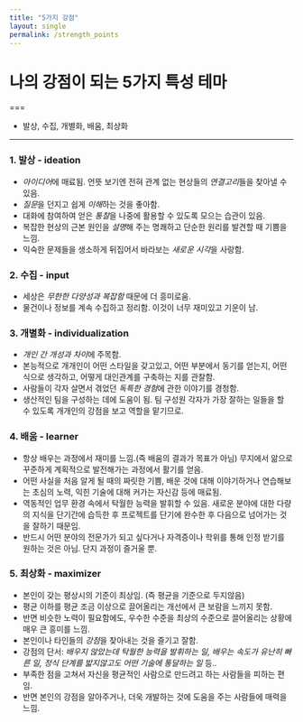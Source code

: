 ```yaml
---
title: "5가지 강점"
layout: single
permalink: /strength_points
---
```


# 나의 강점이 되는 5가지 특성 테마
===

* 발상, 수집, 개별화, 배움, 최상화
---

### 1. 발상 - ideation
- *아이디어*에 매료됨. 언뜻 보기엔 전혀 관계 없는 현상들의 *연결고리*들을 찾아낼 수 있음.
- *질문*을 던지고 쉽게 *이해*하는 것을 좋아함.
- 대화에 참여하여 얻은 *통찰*을 나중에 활용할 수 있도록 모으는 습관이 있음.
- 복잡한 현상의 근본 원인을 *설명*해 주는 명쾌하고 단순한 원리를 발견할 때 기쁨을 느낌.
- 익숙한 문제들을 생소하게 뒤집어서 바라보는 *새로운 시각*을 사랑함.

### 2. 수집 - input
- 세상은 *무한한 다양성과 복잡함* 때문에 더 흥미로움.
- 물건이나 정보를 계속 수집하고 정리함. 이것이 너무 재미있고 기운이 남.

### 3. 개별화 - individualization
- *개인 간 개성과 차이*에 주목함.
- 본능적으로 개개인이 어떤 스타일을 갖고있고, 어떤 부분에서 동기를 얻는지, 어떤식으로 생각하고, 어떻게 대인관계를 구축하는 지를 관찰함.
- 사람들이 각자 살면서 겪었던 *독특한 경험*에 관한 이야기를 경청함.
- 생산적인 팀을 구성하는 데에 도움이 됨. 팀 구성원 각자가 가장 잘하는 일들을 할 수 있도록 개개인의 강점을 보고 역할을 맡기므로.

### 4. 배움 - learner
- 항상 배우는 과정에서 재미를 느낌.(즉 배움의 결과가 목표가 아님) 무지에서 앎으로 꾸준하게 계획적으로 발전해가는 과정에서 활기를 얻음.
- 어떤 사실을 처음 알게 될 때의 짜릿한 기쁨, 배운 것에 대해 이야기하거나 연습해보는 초심의 노력, 익힌 기술에 대해 커가는 자신감 등에 매료됨.
- 역동적인 업무 환경 속에서 탁월한 능력을 발휘할 수 있음. 새로운 분야에 대한 다량의 지식을 단기간에 습득한 후 프로젝트를 단기에 완수한 후 다음으로 넘어가는 것을 잘하기 때문임.
- 반드시 어떤 분야의 전문가가 되고 싶다거나 자격증이나 학위를 통해 인정 받기를 원하는 것은 아님. 단지 과정이 즐거울 뿐.

### 5. 최상화 - maximizer
- 본인이 갖는 평상시의 기준이 최상임. (즉 평균을 기준으로 두지않음)
- 평균 이하를 평균 조금 이상으로 끌어올리는 개선에서 큰 보람을 느끼지 못함.
- 반면 비슷한 노력이 필요함에도, 우수한 수준을 최상의 수준으로 끌어올리는 상황에 매우 큰 흥미를 느낌.
- 본인이나 타인들의 *강점*을 찾아내는 것을 즐기고 잘함.
- 강점의 단서: *배우지 않았는데 탁월한 능력을 발휘하는 일, 배우는 속도가 유난히 빠른 일, 정식 단계를 밟지않고도 어떤 기술에 통달하는 일* 등..
- 부족한 점을 고쳐서 자신을 평균적인 사람으로 만드려고 하는 사람들을 피하는 편임.
- 반면 본인의 강점을 알아주거나, 더욱 개발하는 것에 도움을 주는 사람들에 매력을 느낌.
